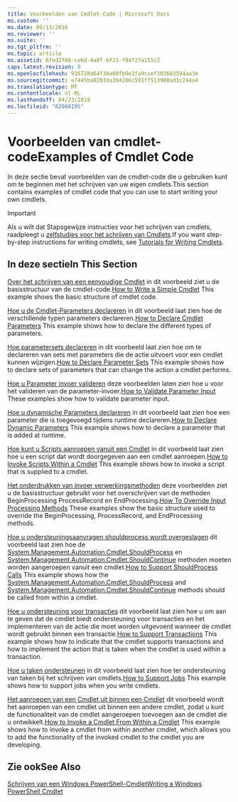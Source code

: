 ```yaml
---
title: Voorbeelden van Cmdlet-Code | Microsoft Docs
ms.custom: ''
ms.date: 09/13/2016
ms.reviewer: ''
ms.suite: ''
ms.tgt_pltfrm: ''
ms.topic: article
ms.assetid: 6fed2f68-ce6d-4a8f-bf21-f94f27a155c2
caps.latest.revision: 9
ms.openlocfilehash: 936728d64f30a08fb9e2fa9ccef103683594aa3e
ms.sourcegitcommit: e7445ba8203da304286c591ff513900ad1c244a4
ms.translationtype: MT
ms.contentlocale: nl-NL
ms.lasthandoff: 04/23/2019
ms.locfileid: "62068195"
---
```

# <a name="examples-of-cmdlet-code"></a><span data-ttu-id="ab57f-102">Voorbeelden van cmdlet-code</span><span class="sxs-lookup"><span data-stu-id="ab57f-102">Examples of Cmdlet Code</span></span>

<span data-ttu-id="ab57f-103">In deze sectie bevat voorbeelden van de cmdlet-code die u gebruiken kunt om te beginnen met het schrijven van uw eigen cmdlets.</span><span class="sxs-lookup"><span data-stu-id="ab57f-103">This section contains examples of cmdlet code that you can use to start writing your own cmdlets.</span></span>

> [!IMPORTANT]
> <span data-ttu-id="ab57f-104">Als u wilt dat Stapsgewijze instructies voor het schrijven van cmdlets, raadpleegt u [zelfstudies voor het schrijven van Cmdlets](./tutorials-for-writing-cmdlets.md).</span><span class="sxs-lookup"><span data-stu-id="ab57f-104">If you want step-by-step instructions for writing cmdlets, see [Tutorials for Writing Cmdlets](./tutorials-for-writing-cmdlets.md).</span></span>

## <a name="in-this-section"></a><span data-ttu-id="ab57f-105">In deze sectie</span><span class="sxs-lookup"><span data-stu-id="ab57f-105">In This Section</span></span>

<span data-ttu-id="ab57f-106">[Over het schrijven van een eenvoudige Cmdlet](./how-to-write-a-simple-cmdlet.md) in dit voorbeeld ziet u de basisstructuur van de cmdlet-code.</span><span class="sxs-lookup"><span data-stu-id="ab57f-106">[How to Write a Simple Cmdlet](./how-to-write-a-simple-cmdlet.md) This example shows the basic structure of cmdlet code.</span></span>

<span data-ttu-id="ab57f-107">[Hoe u de Cmdlet-Parameters declareren](./how-to-declare-cmdlet-parameters.md) in dit voorbeeld laat zien hoe de verschillende typen parameters declareren.</span><span class="sxs-lookup"><span data-stu-id="ab57f-107">[How to Declare Cmdlet Parameters](./how-to-declare-cmdlet-parameters.md) This example shows how to declare the different types of parameters.</span></span>

<span data-ttu-id="ab57f-108">[Hoe parametersets declareren](./how-to-declare-parameter-sets.md) in dit voorbeeld laat zien hoe om te declareren van sets met parameters die de actie uitvoert voor een cmdlet kunnen wijzigen.</span><span class="sxs-lookup"><span data-stu-id="ab57f-108">[How to Declare Parameter Sets](./how-to-declare-parameter-sets.md) This example shows how to declare sets of parameters that can change the action a cmdlet performs.</span></span>

<span data-ttu-id="ab57f-109">[Hoe u Parameter invoer valideren](./how-to-validate-parameter-input.md) deze voorbeelden laten zien hoe u voor het valideren van de parameter-invoer.</span><span class="sxs-lookup"><span data-stu-id="ab57f-109">[How to Validate Parameter Input](./how-to-validate-parameter-input.md) These examples show how to validate parameter input.</span></span>

<span data-ttu-id="ab57f-110">[Hoe u dynamische Parameters declareren](./how-to-declare-dynamic-parameters.md) in dit voorbeeld laat zien hoe een parameter die is toegevoegd tijdens runtime declareren.</span><span class="sxs-lookup"><span data-stu-id="ab57f-110">[How to Declare Dynamic Parameters](./how-to-declare-dynamic-parameters.md) This example shows how to declare a parameter that is added at runtime.</span></span>

<span data-ttu-id="ab57f-111">[Hoe kunt u Scripts aanroepen vanuit een Cmdlet](./how-to-invoke-scripts-within-a-cmdlet.md) in dit voorbeeld laat zien hoe u een script dat wordt doorgegeven aan een cmdlet aanroepen.</span><span class="sxs-lookup"><span data-stu-id="ab57f-111">[How to Invoke Scripts Within a Cmdlet](./how-to-invoke-scripts-within-a-cmdlet.md) This example shows how to invoke a script that is supplied to a cmdlet.</span></span>

<span data-ttu-id="ab57f-112">[Het onderdrukken van invoer verwerkingsmethoden](./how-to-override-input-processing-methods.md) deze voorbeelden ziet u de basisstructuur gebruikt voor het overschrijven van de methoden BeginProcessing ProcessRecord en EndProcessing.</span><span class="sxs-lookup"><span data-stu-id="ab57f-112">[How To Override Input Processing Methods](./how-to-override-input-processing-methods.md) These examples show the basic structure used to override the BeginProcessing, ProcessRecord, and EndProcessing methods.</span></span>

<span data-ttu-id="ab57f-113">[Hoe u ondersteuningsaanvragen shouldprocess wordt overgeslagen](./how-to-request-confirmations.md) dit voorbeeld laat zien hoe de [System.Management.Automation.Cmdlet.ShouldProcess](/dotnet/api/System.Management.Automation.Cmdlet.ShouldProcess) en [System.Management.Automation.Cmdlet.ShouldContinue](/dotnet/api/System.Management.Automation.Cmdlet.ShouldContinue) methoden moeten worden aangeroepen vanuit een cmdlet.</span><span class="sxs-lookup"><span data-stu-id="ab57f-113">[How to Support ShouldProcess Calls](./how-to-request-confirmations.md) This example shows how the [System.Management.Automation.Cmdlet.ShouldProcess](/dotnet/api/System.Management.Automation.Cmdlet.ShouldProcess) and [System.Management.Automation.Cmdlet.ShouldContinue](/dotnet/api/System.Management.Automation.Cmdlet.ShouldContinue) methods should be called from within a cmdlet.</span></span>

<span data-ttu-id="ab57f-114">[Hoe u ondersteuning voor transacties](./how-to-support-transactions.md) dit voorbeeld laat zien hoe u om aan te geven dat de cmdlet biedt ondersteuning voor transacties en het implementeren van de actie die moet worden uitgevoerd wanneer de cmdlet wordt gebruikt binnen een transactie.</span><span class="sxs-lookup"><span data-stu-id="ab57f-114">[How to Support Transactions](./how-to-support-transactions.md) This example shows how to indicate that the cmdlet supports transactions and how to implement the action that is taken when the cmdlet is used within a transaction.</span></span>

<span data-ttu-id="ab57f-115">[Hoe u taken ondersteunen](./how-to-support-jobs.md) in dit voorbeeld laat zien hoe ter ondersteuning van taken bij het schrijven van cmdlets.</span><span class="sxs-lookup"><span data-stu-id="ab57f-115">[How to Support Jobs](./how-to-support-jobs.md) This example shows how to support jobs when you write cmdlets.</span></span>

<span data-ttu-id="ab57f-116">[Het aanroepen van een Cmdlet uit binnen een Cmdlet](./how-to-invoke-a-cmdlet-from-within-a-cmdlet.md) dit voorbeeld wordt het aanroepen van een cmdlet uit binnen een andere cmdlet, zodat u kunt de functionaliteit van de cmdlet aangeroepen toevoegen aan de cmdlet die u ontwikkelt.</span><span class="sxs-lookup"><span data-stu-id="ab57f-116">[How to Invoke a Cmdlet From Within a Cmdlet](./how-to-invoke-a-cmdlet-from-within-a-cmdlet.md) This example shows how to invoke a cmdlet from within another cmdlet, which allows you to add the functionality of the invoked cmdlet to the cmdlet you are developing.</span></span>

## <a name="see-also"></a><span data-ttu-id="ab57f-117">Zie ook</span><span class="sxs-lookup"><span data-stu-id="ab57f-117">See Also</span></span>

[<span data-ttu-id="ab57f-118">Schrijven van een Windows PowerShell-Cmdlet</span><span class="sxs-lookup"><span data-stu-id="ab57f-118">Writing a Windows PowerShell Cmdlet</span></span>](./writing-a-windows-powershell-cmdlet.md)
